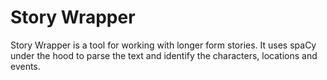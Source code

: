 # Story Wrapper

Story Wrapper is a tool for working with longer form stories. 
It uses spaCy under the hood to parse the text and identify the characters, 
locations and events.